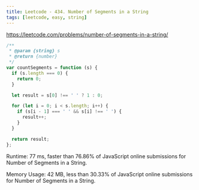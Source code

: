```yaml
---
title: Leetcode - 434. Number of Segments in a String
tags: [leetcode, easy, string]
---
```


https://leetcode.com/problems/number-of-segments-in-a-string/

```js
/**
 * @param {string} s
 * @return {number}
 */
var countSegments = function (s) {
  if (s.length === 0) {
    return 0;
  }

  let result = s[0] !== ' ' ? 1 : 0;

  for (let i = 0; i < s.length; i++) {
    if (s[i - 1] === ' ' && s[i] !== ' ') {
      result++;
    }
  }

  return result;
};
```

Runtime: 77 ms, faster than 76.86% of JavaScript online submissions for Number of Segments in a String.

Memory Usage: 42 MB, less than 30.33% of JavaScript online submissions for Number of Segments in a String.

